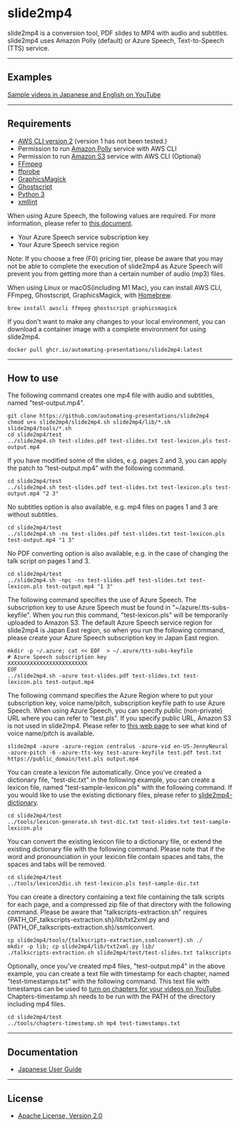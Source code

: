 # slide2mp4

slide2mp4 is a conversion tool, PDF slides to MP4 with audio and subtitles.   
slide2mp4 uses Amazon Polly (default) or Azure Speech, Text-to-Speech (TTS) service.

----
## Examples
[Sample videos in Japanese and English on YouTube](https://www.youtube.com/playlist?list=PL4IvAXW0drR0TLFEuUOZNA26PBe9W4LJF)

----
## Requirements

 - [AWS CLI version 2](https://docs.aws.amazon.com/cli/latest/userguide/install-cliv2.html) (version 1 has not been tested.)
 - Permission to run [Amazon Polly](https://docs.aws.amazon.com/polly/latest/dg/what-is.html) service with AWS CLI
 - Permission to run [Amazon S3](https://aws.amazon.com/s3/) service with AWS CLI (Optional)
 - [FFmpeg](https://www.ffmpeg.org/)
 - [ffprobe](https://ffmpeg.org/ffprobe.html)
 - [GraphicsMagick](http://www.graphicsmagick.org/index.html)
 - [Ghostscript](https://www.ghostscript.com/)
 - [Python 3](https://www.python.org/)
 - [xmllint](http://xmlsoft.org/xmllint.html)

When using Azure Speech, the following values are required. For more information, please refer to [this document](https://docs.microsoft.com/en-us/azure/cognitive-services/speech-service/overview). 

 - Your Azure Speech service subscription key
 - Your Azure Speech service region

Note: If you choose a free (F0) pricing tier, please be aware that you may not be able to complete the execution of slide2mp4 as Azure Speech will prevent you from getting more than a certain number of audio (mp3) files.

When using Linux or macOS(including M1 Mac), you can install AWS CLI, FFmpeg, Ghostscript, GraphicsMagick, with [Homebrew](https://brew.sh/).

```
brew install awscli ffmpeg ghostscript graphicsmagick
```

If you don't want to make any changes to your local environment, you can download a container image with a complete environment for using slide2mp4.
```
docker pull ghcr.io/automating-presentations/slide2mp4:latest
```

----
## How to use

The following command creates one mp4 file with audio and subtitles, named "test-output.mp4".

```
git clone https://github.com/automating-presentations/slide2mp4
chmod u+x slide2mp4/slide2mp4.sh slide2mp4/lib/*.sh slide2mp4/tools/*.sh
cd slide2mp4/test
../slide2mp4.sh test-slides.pdf test-slides.txt test-lexicon.pls test-output.mp4
```

If you have modified some of the slides, e.g. pages 2 and 3, you can apply the patch to "test-output.mp4" with the following command.

```
cd slide2mp4/test
../slide2mp4.sh test-slides.pdf test-slides.txt test-lexicon.pls test-output.mp4 "2 3"
```

No subtitles option is also available, e.g. mp4 files on pages 1 and 3 are without subtitles.
```
cd slide2mp4/test
../slide2mp4.sh -ns test-slides.pdf test-slides.txt test-lexicon.pls test-output.mp4 "1 3"
```

No PDF converting option is also available, e.g. in the case of changing the talk script on pages 1 and 3.
```
cd slide2mp4/test
../slide2mp4.sh -npc -ns test-slides.pdf test-slides.txt test-lexicon.pls test-output.mp4 "1 3"
```

The following command specifies the use of Azure Speech. The subscription key to use Azure Speech must be found in "~/azure/.tts-subs-keyfile". When you run this command, "test-lexicon.pls" will be temporarily uploaded to Amazon S3. The default Azure Speech service region for slide2mp4 is Japan East region, so when you run the following command, please create your Azure Speech subscription key in Japan East region.
```
mkdir -p ~/.azure; cat << EOF  > ~/.azure/tts-subs-keyfile
# Azure Speech subscription key
XXXXXXXXXXXXXXXXXXXXXXXXX
EOF
../slide2mp4.sh -azure test-slides.pdf test-slides.txt test-lexicon.pls test-output.mp4
```
The following command specifies the Azure Region where to put your subscription key, voice name/pitch, subscription keyfile path to use Azure Speech. When using Azure Speech, you can specify public (non-private) URL where you can refer to "test.pls". If you specify public URL, Amazon S3 is not used in slide2mp4. Please refer to [this web page](https://azure.microsoft.com/en-us/services/cognitive-services/text-to-speech/) to see what kind of voice name/pitch is available.
```
slide2mp4 -azure -azure-region centralus -azure-vid en-US-JennyNeural -azure-pitch -6 -azure-tts-key test-azure-keyfile test.pdf test.txt https://public_domain/test.pls output.mp4
```

You can create a lexicon file automatically. Once you've created a dictionary file, "test-dic.txt" in the following example, you can create a lexicon file, named "test-sample-lexicon.pls" with the following command. If you would like to use the existing dictionary files, please refer to [slide2mp4-dictionary](https://github.com/automating-presentations/slide2mp4-dictionary).
```
cd slide2mp4/test
../tools/lexicon-generate.sh test-dic.txt test-slides.txt test-sample-lexicon.pls
```

You can convert the existing lexicon file to a dictionary file, or extend the existing dictionary file with the following command. Please note that if the word and pronounciation in your lexicon file contain spaces and tabs, the spaces and tabs will be removed. 
```
cd slide2mp4/test
../tools/lexicon2dic.sh test-lexicon.pls test-sample-dic.txt
```

You can create a directory containing a text file containing the talk scripts for each page, and a compressed zip file of that directory with the following command. Please be aware that "talkscripts-extraction.sh" requires {PATH_OF_talkscripts-extraction.sh}/lib/txt2xml.py and {PATH_OF_talkscripts-extraction.sh}/ssmlconvert.
```
cp slide2mp4/tools/{talkscripts-extraction,ssmlconvert}.sh ./
mkdir -p lib; cp slide2mp4/lib/txt2xml.py lib/
./talkscripts-extraction.sh slide2mp4/test/test-slides.txt talkscripts
```

Optionally, once you've created mp4 files, "test-output.mp4" in the above example, you can create a text file with timestamp for each chapter, named "test-timestamps.txt" with the following command. This text file with timestamps can be used to [turn on chapters for your videos on YouTube](https://support.google.com/youtube/answer/9884579?hl=en). Chapters-timestamp.sh needs to be run with the PATH of the directory including mp4 files.
```
cd slide2mp4/test
../tools/chapters-timestamp.sh mp4 test-timestamps.txt
```

----
## Documentation
 - [Japanese User Guide](https://github.com/automating-presentations/slide2mp4/blob/main/doc/userguide-ja.md)

----
## License
 - [Apache License, Version 2.0](http://www.apache.org/licenses/LICENSE-2.0)
